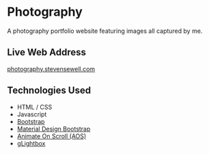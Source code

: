 # Photography
A photography portfolio website featuring images all captured by me.

## Live Web Address
[photography.stevensewell.com](https://www.photography.stevensewell.com)

## Technologies Used
+ HTML / CSS
+ Javascript
+ [Bootstrap](https://getbootstrap.com/)
+ [Material Design Bootstrap](https://mdbootstrap.com/)
+ [Animate On Scroll (AOS)](https://michalsnik.github.io/aos/)
+ [gLightbox](https://biati-digital.github.io/glightbox/)
